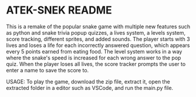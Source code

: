 # ATEK-SNEK README
This is a remake of the popular snake game with multiple new features such as python and snake trivia popup quizzes, a lives system, a levels system, score tracking, different sprites, and added sounds.
The player starts with 3 lives and loses a life for each incorrectly answered question, which appears every 5 points earned from eating food.
The level system works in a way where the snake's speed is increased for each wrong answer to the pop quiz.
When the player loses all lives, the score tracker prompts the user to enter a name to save the score to.

USAGE:
To play the game, download the zip file, extract it, open the extracted folder in a editor such as VSCode, and run the main.py file.

